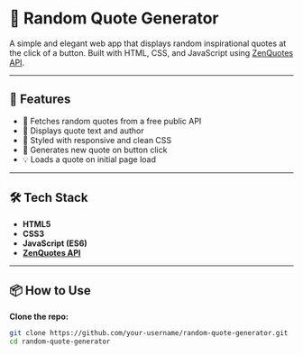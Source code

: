 # 🧠 Random Quote Generator

A simple and elegant web app that displays random inspirational quotes at the click of a button. Built with HTML, CSS, and JavaScript using [ZenQuotes API](https://zenquotes.io/).

---

## 🚀 Features

- 🔀 Fetches random quotes from a free public API  
- 🧠 Displays quote text and author  
- 🎨 Styled with responsive and clean CSS  
- 🔁 Generates new quote on button click  
- 💡 Loads a quote on initial page load  

---

## 🛠️ Tech Stack

- **HTML5**  
- **CSS3**  
- **JavaScript (ES6)**  
- **[ZenQuotes API](https://zenquotes.io/)**  

---

## 📦 How to Use

**Clone the repo:**

   ```bash
   git clone https://github.com/your-username/random-quote-generator.git
   cd random-quote-generator
